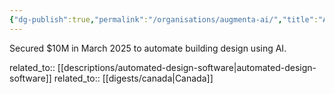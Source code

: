 ```yaml
---
{"dg-publish":true,"permalink":"/organisations/augmenta-ai/","title":"Augmenta.ai"}
---
```



Secured $10M in March 2025 to automate building design using AI.

related_to:: [[descriptions/automated-design-software\|automated-design-software]]
related_to:: [[digests/canada\|Canada]]
